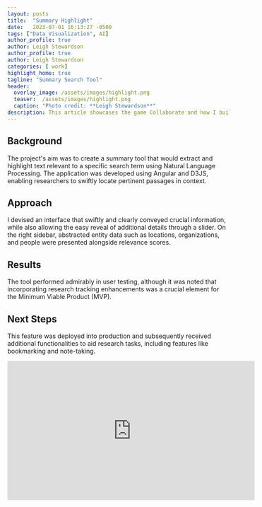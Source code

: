 ```yaml
---
layout: posts
title:  "Summary Highlight"
date:   2023-07-01 16:13:27 -0500
tags: ["Data Visualization", AI]
author_profile: true
author: Leigh Stewardson
author_profile: true
author: Leigh Stewardson
categories: [ work]
highlight_home: true
tagline: "Summary Search Tool"
header:
  overlay_image: /assets/images/highlight.png
  teaser:  /assets/images/highlight.png
  caption: "Photo credit: **Leigh Stewardson**"
description: This article showcases the game Collaborate and how I build it.
---
```


## Background
The project's aim was to create a summary tool that would extract and highlight text relevant to a specific search term using Natural Language Processing. The application was developed using Angular and D3JS, enabling researchers to swiftly locate pertinent passages in context.

## Approach
I devised an interface that swiftly and clearly conveyed crucial information, while also allowing the easy reveal of additional details through a slider. On the right sidebar, abstracted entity data such as locations, organizations, and people were presented alongside relevance scores.

## Results
The tool performed admirably in user testing, although it was noted that incorporating research tracking enhancements was a crucial element for the Minimum Viable Product (MVP).

## Next Steps
This feature was deployed into production and subsequently received additional functionalities to aid research tasks, including features like bookmarking and note-taking.

<iframe width="560" height="315" src="https://www.youtube.com/embed/8HGH-G5lEtk?si=-jZ8xF2ezAWrzz_b" title="YouTube video player" frameborder="0" allow="accelerometer; autoplay; clipboard-write; encrypted-media; gyroscope; picture-in-picture; web-share" allowfullscreen></iframe>